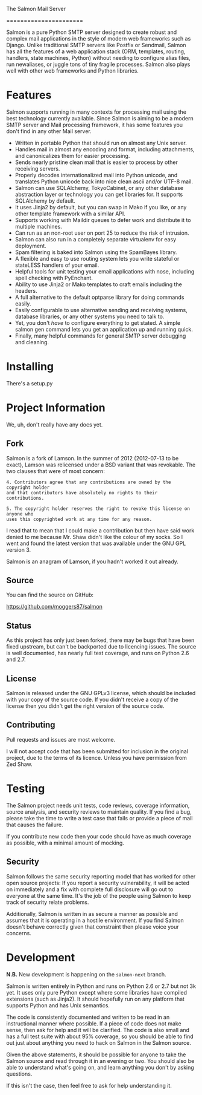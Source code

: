 The Salmon Mail Server

======================

Salmon is a pure Python SMTP server designed to create robust and complex mail
applications in the style of modern web frameworks such as Django. Unlike
traditional SMTP servers like Postfix or Sendmail, Salmon has all the features
of a web application stack (ORM, templates, routing, handlers, state machines,
Python) without needing to configure alias files, run newaliases, or juggle
tons of tiny fragile processes. Salmon also plays well with other web
frameworks and Python libraries.

Features
========

Salmon supports running in many contexts for processing mail using the best
technology currently available.  Since Salmon is aiming to be a modern SMTP
server and Mail processing framework, it has some features you don't find in any
other Mail server.

* Written in portable Python that should run on almost any Unix server.
* Handles mail in almost any encoding and format, including attachments, and
canonicalizes them for easier processing.
* Sends nearly pristine clean mail that is easier to process by other receiving
servers.
* Properly decodes internationalized mail into Python unicode, and translates
Python unicode back into nice clean ascii and/or UTF-8 mail.
* Salmon can use SQLAlchemy, TokyoCabinet, or any other database abstraction
layer or technology you can get libraries for.  It supports SQLAlchemy by
default.
* It uses Jinja2 by default, but you can swap in Mako if you like, or any other
template framework with a similar API.
* Supports working with Maildir queues to defer work and distribute it to
multiple machines.
* Can run as an non-root user on port 25 to reduce the risk of intrusion.
* Salmon can also run in a completely separate virtualenv for easy deployment.
* Spam filtering is baked into Salmon using the SpamBayes library.
* A flexible and easy to use routing system lets you write stateful or stateLESS
handlers of your email.
* Helpful tools for unit testing your email applications with nose, including
spell checking with PyEnchant.
* Ability to use Jinja2 or Mako templates to craft emails including the headers.
* A full alternative to the default optparse library for doing commands easily.
* Easily configurable to use alternative sending and receiving systems, database
libraries, or any other systems you need to talk to.
* Yet, you don't *have* to configure everything to get stated.  A simple
salmon gen command lets you get an application up and running quick.
* Finally, many helpful commands for general SMTP server debugging and cleaning.


Installing
==========

There's a setup.py

Project Information
===================

We, uh, don't really have any docs yet.

Fork
-----

Salmon is a fork of Lamson. In the summer of 2012 (2012-07-13 to be exact),
Lamson was relicensed under a BSD variant that was revokable. The two clauses
that were of most concern:

    4. Contributors agree that any contributions are owned by the copyright holder
    and that contributors have absolutely no rights to their contributions.

    5. The copyright holder reserves the right to revoke this license on anyone who
    uses this copyrighted work at any time for any reason.

I read that to mean that I could make a contribution but then have said work
denied to me because Mr. Shaw didn't like the colour of my socks. So I went and
found the latest version that was available under the GNU GPL version 3.

Salmon is an anagram of Lamson, if you hadn't worked it out already.

Source
-----

You can find the source on GitHub:

https://github.com/moggers87/salmon

Status
------

As this project has only just been forked, there may be bugs that have been
fixed upstream, but can't be backported due to licencing issues.  The source is
well documented, has nearly full test coverage, and runs on Python 2.6 and 2.7.


License
----

Salmon is released under the GNU GPLv3 license, which should be included with
your copy of the source code.  If you didn't receive a copy of the license then
you didn't get the right version of the source code.


Contributing
-------

Pull requests and issues are most welcome.

I will not accept code that has been submitted for inclusion in the original
project, due to the terms of its licence. Unless you have permission from Zed
Shaw.

Testing
=======

The Salmon project needs unit tests, code reviews, coverage information, source
analysis, and security reviews to maintain quality.  If you find a bug, please
take the time to write a test case that fails or provide a piece of mail that
causes the failure.

If you contribute new code then your code should have as much coverage as
possible, with a minimal amount of mocking.


Security
--------

Salmon follows the same security reporting model that has worked for other open
source projects:  If you report a security vulnerability, it will be acted on
immediately and a fix with complete full disclosure will go out to everyone at
the same time.  It's the job of the people using Salmon to keep track of
security relate problems.

Additionally, Salmon is written in as secure a manner as possible and assumes
that it is operating in a hostile environment.  If you find Salmon doesn't
behave correctly given that constraint then please voice your concerns.



Development
===========

**N.B.** New development is happening on the `salmon-next` branch.

Salmon is written entirely in Python and runs on Python 2.6 or 2.7 but not 3k
yet.  It uses only pure Python except where some libraries have compiled
extensions (such as Jinja2).  It should hopefully run on any platform that
supports Python and has Unix semantics.

The code is consistently documented and written to be read in an instructional
manner where possible.  If a piece of code does not make sense, then ask for
help and it will be clarified.  The code is also small and has a full test suite
with about 95% coverage, so you should be able to find out just about anything
you need to hack on Salmon in the Salmon source.

Given the above statements, it should be possible for anyone to take the Salmon
source and read through it in an evening or two.  You should also be able to
understand what's going on, and learn anything you don't by asking questions.

If this isn't the case, then feel free to ask for help understanding it.


